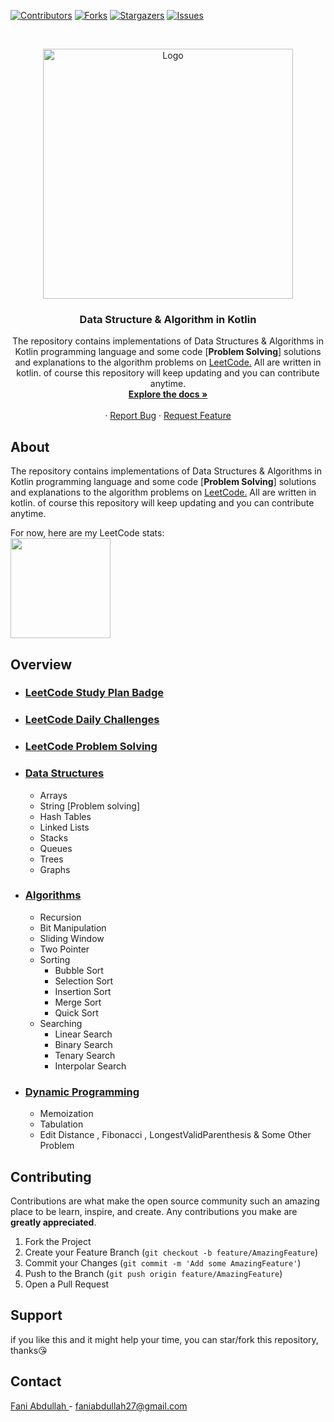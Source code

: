 [![Contributors][contributors-shield]][contributors-url]
[![Forks][forks-shield]][forks-url]
[![Stargazers][stars-shield]][stars-url]
[![Issues][issues-shield]][issues-url]

<!-- PROJECT LOGO -->
<br />
<p align="center">
  <a href="https://github.com/faniabdullah/dsa-kotlin">
    <img src="https://i.imgur.com/XxqLUSn.png" width='400dp' alt="Logo" >
  </a>

<h3 align="center">Data Structure & Algorithm in Kotlin </h3>

  <p align="center">
   The repository contains implementations of Data Structures & Algorithms in Kotlin programming language and some code [<b>Problem Solving</b>] solutions and explanations to the algorithm problems on  <a href="https://leetcode.com/problemset/all/">LeetCode.</a>
 All are written in kotlin.  
   of course this repository will keep updating and you can contribute anytime.
    <br />
    <a href="https://github.com/faniabdullah/dsa-kotlin"><strong>Explore the docs »</strong></a>
    <br />
    <br />
    ·
    <a href="https://github.com/faniabdullah/dsa-kotlin/issues">Report Bug</a>
    ·
    <a href="https://github.com/faniabdullah/dsa-kotlin/issues">Request Feature</a>
  </p>




<!-- ABOUT THE PROJECT -->
## About
<p>
    The repository contains implementations of Data Structures & Algorithms in Kotlin programming language and some code [<b>Problem Solving</b>] solutions and explanations to the algorithm problems on <a href="https://leetcode.com/problemset/all/">LeetCode.</a> All are written in kotlin.  of course this repository will keep updating and you can contribute anytime. <br />
  </p>
For now, here are my LeetCode stats:
<br>
<img align="center" height="160px" src="https://leetcode.card.workers.dev/?username=faniabdullah" />

## Overview
- ### [LeetCode Study Plan Badge](https://github.com/faniabdullah/dsa-kotlin/tree/master/src/leetcode_study_badge)
- ### [LeetCode Daily Challenges](https://github.com/faniabdullah/dsa-kotlin/tree/master/src/leetcode_daily_chalange)
- ### [LeetCode Problem Solving](https://github.com/faniabdullah/dsa-kotlin/tree/master/src/leetcodeProblem/leetcode/editor/en)
- ### [Data Structures](https://github.com/faniabdullah/dsa-kotlin/tree/master/src/data_structure)
  - Arrays
  - String [Problem solving]
  - Hash Tables
  - Linked Lists
  - Stacks
  - Queues
  - Trees
  - Graphs
- ### [Algorithms](https://github.com/faniabdullah/dsa-kotlin/tree/master/src/algorithms)
  - Recursion
  - Bit Manipulation
  - Sliding Window
  - Two Pointer
  - Sorting
    - Bubble Sort
    - Selection Sort
    - Insertion Sort
    - Merge Sort
    - Quick Sort
  - Searching
    - Linear Search
    - Binary Search
    - Tenary Search
    - Interpolar Search
- ### [Dynamic Programming](https://github.com/faniabdullah/dsa-kotlin/tree/master/src/dynamicprogramming)
  - Memoization
  - Tabulation
  - Edit Distance , Fibonacci , LongestValidParenthesis & Some Other Problem
<!-- CONTRIBUTING -->
## Contributing

Contributions are what make the open source community such an amazing place to be learn, inspire, and create. Any contributions you make are **greatly appreciated**.

1. Fork the Project
2. Create your Feature Branch (`git checkout -b feature/AmazingFeature`)
3. Commit your Changes (`git commit -m 'Add some AmazingFeature'`)
4. Push to the Branch (`git push origin feature/AmazingFeature`)
5. Open a Pull Request

<!-- CONTACT -->
## Support
if you like this and it might help your time, you can star/fork this repository, thanks😘
<!-- CONTACT -->
## Contact

[Fani Abdullah ](https://www.linkedin.com/in/fani-abdullah/) - faniabdullah27@gmail.com



<!-- MARKDOWN LINKS & IMAGES -->
<!-- https://www.markdownguide.org/basic-syntax/#reference-style-links -->
[contributors-shield]: https://img.shields.io/github/contributors/faniabdullah/dsa-kotlin.svg?style=for-the-badge
[contributors-url]: https://github.com/faniabdullah/dsa-kotlin/graphs/contributors
[forks-shield]: https://img.shields.io/github/forks/faniabdullah/dsa-kotlin.svg?style=for-the-badge
[forks-url]: https://github.com/faniabdullah/dsa-kotlin/network/members
[stars-shield]: https://img.shields.io/github/stars/faniabdullah/dsa-kotlin.svg?style=for-the-badge
[stars-url]: https://github.com/faniabdullah/dsa-kotlin/stargazers
[issues-shield]: https://img.shields.io/github/issues/faniabdullah/dsa-kotlin.svg?style=for-the-badge
[issues-url]: https://github.com/faniabdullah/dsa-kotlin/issues
[license-shield]: https://img.shields.io/github/license/faniabdullah/dsa-kotlin.svg?style=for-the-badge
[license-url]: https://github.com/faniabdullah/dsa-kotlin/blob/master/LICENSE
[linkedin-shield]: https://img.shields.io/badge/-LinkedIn-black.svg?style=for-the-badge&logo=linkedin&colorB=555
